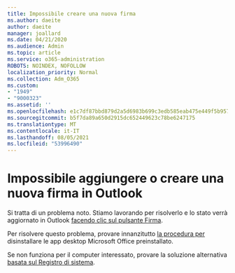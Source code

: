 ```yaml
---
title: Impossibile creare una nuova firma
ms.author: daeite
author: daeite
manager: joallard
ms.date: 04/21/2020
ms.audience: Admin
ms.topic: article
ms.service: o365-administration
ROBOTS: NOINDEX, NOFOLLOW
localization_priority: Normal
ms.collection: Adm_O365
ms.custom:
- "1949"
- "9000323"
ms.assetid: ''
ms.openlocfilehash: e1c7df87bbd879d2a5d6983b699c3edb585eab475e449f5b95775927d704361e
ms.sourcegitcommit: b5f7da89a650d2915dc652449623c78be6247175
ms.translationtype: MT
ms.contentlocale: it-IT
ms.lasthandoff: 08/05/2021
ms.locfileid: "53996490"
---
```

# <a name="cannot-add-or-create-a-new-signature-in-outlook"></a>Impossibile aggiungere o creare una nuova firma in Outlook

Si tratta di un problema noto. Stiamo lavorando per risolverlo e lo stato verrà aggiornato in Outlook [facendo clic sul pulsante Firma](https://support.office.com/article/c70b36c2-66ca-401c-ab45-f29a46495d02).

Per risolvere questo problema, provare innanzitutto [la procedura per](https://support.office.com/article/c70b36c2-66ca-401c-ab45-f29a46495d02) disinstallare le app desktop Microsoft Office preinstallato. 

Se non funziona per il computer interessato, provare la soluzione alternativa [basata sul Registro di sistema](https://support.office.com/article/c70b36c2-66ca-401c-ab45-f29a46495d02).